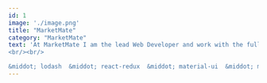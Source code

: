 ```yaml
---
id: 1
image: './image.png'
title: "MarketMate"
category: "MarketMate"
text: 'At MarketMate I am the lead Web Developer and work with the full MERN stack. I have worked extensively with Facebook, Linkedin and Twitter APIs in this position, with the majority of the website functionality written by myself. <br/><br/> I am currently leading an entire UI redesign and have familiarised myself with the best practices, executing them in a real world application. During my time at MarketMate I have also been using selenium to test the site and will be updating the current scripts for the redesigned site.<br/><br/> The technoligies used include, but are not limited to: 
<br/><br/>

&middot; lodash  &middot; react-redux  &middot; material-ui  &middot; mongoose  &middot; recharts  &middot;  selenium  &middot;  axios <br/> &middot; react-router  &middot; express &middot; passport &middot; multer &middot; Clickup &middot; Slack'
---
```

